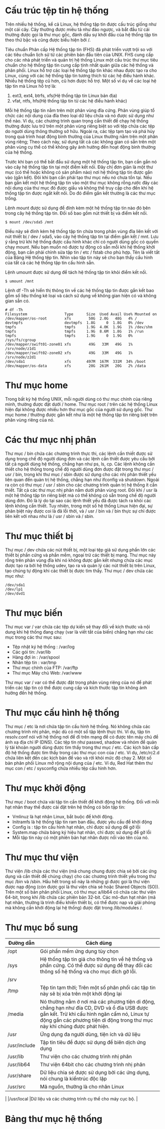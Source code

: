 # Cấu trúc tệp tin hệ thống

Trên nhiều hệ thống, kể cả Linux, hệ thống tập tin được cấu trúc giống như một cái cây. Cây thường được miêu tả như đảo ngược, và bắt đầu từ cái thường được gọi là thư mục gốc, đánh dấu sự khởi đầu của hệ thống tập tin theo thứ bậc và cũng được biểu hiện bởi /.

Tiêu chuẩn Phân cấp Hệ thống tập tin (FHS) đã phát triển vượt trội so với các tiêu chuẩn lịch sử từ các phiên bản đầu tiên của UNIX. FHS cung cấp cho các nhà phát triển và quản trị hệ thống Linux một cấu trúc thư mục tiêu chuẩn cho hệ thống tập tin cung cấp tính nhất quán giữa các hệ thống và phân phối. Linux hỗ trợ các loại hệ thống tập tin khác nhau được tạo ra cho Linux, cùng với các hệ thống tập tin tương thích từ các hệ điều hành khác. Nhiều hệ thống tệp cũ hơn, cũ hơn được hỗ trợ. Một số ví dụ về các loại hệ tập tin mà Linux hỗ trợ là:

1. ext3, ext4, btrfs, xfs(Hệ thống tập tin Linux bản địa)
2. vfat, ntfs, hfs(Hệ thống tập tin từ các hệ điều hành khác)

Mỗi hệ thống tập tin nằm trên một phân vùng đĩa cứng. Phân vùng giúp tổ chức các nội dung của đĩa theo loại dữ liệu chứa và nó được sử dụng như thế nào. Ví dụ, các chương trình quan trọng cần thiết để chạy hệ thống thường được lưu trữ trên một phân vùng riêng biệt so với tệp chứa các tệp do người dùng thông thường sở hữu. Ngoài ra, các tệp tạm tạo và phá hủy trong quá trình hoạt động bình thường của Linux thường nằm trên một phân vùng riêng; Theo cách này, sử dụng tất cả các không gian có sẵn trên một phân vùng cụ thể có thể không gây ảnh hưởng đến hoạt động bình thường của hệ thống.

Trước khi bạn có thể bắt đầu sử dụng một hệ thống tập tin, bạn cần gắn nó vào cây hệ thống tập tin tại một điểm kết nối. Đây chỉ đơn giản là một thư mục (có thể hoặc không có sản phẩm nào) nơi hệ thống tập tin được gắn vào (gắn kết). Đôi khi bạn cần phải tạo thư mục nếu nó chưa tồn tại. Nếu bạn gắn kết một hệ thống tập tin vào một thư mục không rỗng.rước đây các nội dung của thư mục đó được giấu và không thể truy cập cho đến khi hệ thống tập tin được ngắt kết nối. Do đó điểm gắn kết thường là các thư mục trống.

Lệnh mount được sử dụng để đính kèm một hệ thống tập tin nào đó bên trong cây hệ thống tập tin. Đối số bao gồm nút thiết bị và điểm kết nối.

```
$ mount /dev/sda5 /mnt
```

Điều này sẽ đính kèm hệ thống tập tin chứa trong phân vùng đĩa liên kết với nút thiết bị / dev / sda5, vào cây hệ thống tập tin tại điểm gắn kết / mnt. Lưu ý rằng trừ khi hệ thống được cấu hình khác chỉ có người dùng gốc có quyền chạy mount. Nếu bạn muốn nó được tự động có sẵn mỗi khi hệ thống khởi động, bạn cần phải chỉnh sửa tập tin / etc / fstab cho phù hợp. Tên là viết tắt của Bảng Hệ thống tệp tin. Nhìn vào tập tin này sẽ cho bạn thấy cấu hình của tất cả các hệ thống tập tin cấu hình sẵn.

Lệnh umount được sử dụng để tách hệ thống tập tin khỏi điểm kết nối.

```
$ umount /mnt
```

Lệnh df -Th sẽ hiển thị thông tin về các hệ thống tập tin được gắn kết bao gồm số liệu thống kê loại và cách sử dụng về không gian hiện có và không gian sẵn có.

```
# df -Th
Filesystem                 Type      Size  Used Avail Use% Mounted on
/dev/mapper/os-root        xfs        50G  2.0G   48G   4% /
devtmpfs                   devtmpfs  1.8G     0  1.8G   0% /dev
tmpfs                      tmpfs     1.9G  4.0K  1.9G   1% /dev/shm
tmpfs                      tmpfs     1.9G  8.6M  1.8G   1% /run
tmpfs                      tmpfs     1.9G     0  1.9G   0% /sys/fs/cgroup
/dev/mapper/swift01-zone01 xfs        49G   33M   49G   1% /srv/node/z1d1
/dev/mapper/swift02-zone02 xfs        49G   33M   49G   1% /srv/node/z2d1
/dev/sda1                  xfs       497M  167M  331M  34% /boot
/dev/mapper/os-data        xfs        20G  261M   20G   2% /data
```

# Thư mục home

Trong bất kỳ hệ thống UNIX, mỗi người dùng có thư mục chính của riêng mình, thường được đặt dưới / home. Thư mục root / trên các hệ thống Linux hiện đại không được nhiều hơn thư mục gốc của người sử dụng gốc. Thư mục home / thường được gắn kết như là một hệ thống tập tin riêng biệt trên phân vùng riêng của nó.

# Các thư mục nhị phân

Thư mục / bin chứa các chương trình thực thi, các lệnh cần thiết được sử dụng trong chế độ người dùng đơn và các lệnh cần thiết được yêu cầu bởi tất cả người dùng hệ thống, chẳng hạn như ps, ls, cp. Các lệnh không cần thiết cho hệ thống trong chế độ người dùng đơn được đặt trong thư mục / usr / bin, trong khi thư mục / sbin được sử dụng cho các nhị phân thiết yếu liên quan đến quản trị hệ thống, chẳng hạn như ifconfig và shutdown. Ngoài ra còn có thư mục / usr / sbin cho các chương trình quản trị hệ thống ít cần thiết. Tất cả các thư mục nhị phân nằm dưới phân vùng root. Đôi khi / usr là một hệ thống tập tin riêng biệt mà có thể không có sẵn trong chế độ người dùng đơn. Đó là lý do tại sao các lệnh thiết yếu đã được tách ra khỏi các lệnh không cần thiết. Tuy nhiên, trong một số hệ thống Linux hiện đại, sự phân biệt này được coi là đã lỗi thời, và / usr / bin và / bin thực sự chỉ được liên kết với nhau như là / usr / sbin và / sbin.

# Thư mục thiết bị

Thư mục / dev chứa các nút thiết bị, một loại tệp giả sử dụng phần lớn các thiết bị phần cứng và phần mềm, ngoại trừ các thiết bị mạng. Thư mục này rỗng trên phân vùng đĩa khi nó không được gắn kết nhưng chứa các mục được tạo ra bởi hệ thống udev, tạo ra và quản lý các nút thiết bị trên Linux, tạo chúng tự động khi các thiết bị được tìm thấy. Thư mục / dev chứa các mục như:

```
/dev/sda1
/dev/lp1
/dev/dvd1
```

# Thư mục biến

Thư mục var / var chứa các tệp dự kiến ​​sẽ thay đổi về kích thước và nội dung khi hệ thống đang chạy (var là viết tắt của biến) chẳng hạn như các mục trong các thư mục sau:
<ul>
<li>Tệp nhật ký hệ thống
 : /var/log </li>
 <li>Các gói tin: /var/lib</li>
 <li>Hàng đợi in : /var/spool</li>
 <li>Nhãn tệp tin : var/tmp</li>
 <li>Thư mục chính của FTP: /var/ftp</li>
 <li>Thư mục Máy chủ Web: /var/www</li>
</ul>

Thư mục var / var có thể được đặt trong phân vùng riêng của nó để phát triển các tập tin có thể được cung cấp và kích thước tập tin không ảnh hưởng đến hệ thống.

# Thư mục cấu hình hệ thống

Thư mục / etc là nơi chứa tập tin cấu hình hệ thống. Nó không chứa các chương trình nhị phân, mặc dù có một số tập lệnh thực thi. Ví dụ, tập tin resolv.conf nói với hệ thống nơi để đi trên mạng để có được tên máy chủ để ánh xạ địa chỉ IP (DNS). Các tệp tin như passwd, shadow và nhóm để quản lý tài khoản người dùng được tìm thấy trong thư mục / etc. Các kịch bản cấp độ hệ thống được tìm thấy trong các thư mục con của / etc. Ví dụ, /etc/rc2.d chứa liên kết đến các kịch bản để vào và rời khỏi mức độ chạy 2. Một số bản phân phối Linux mở rộng nội dung của / etc. Ví dụ, Red Hat thêm thư mục con / etc / sysconfig chứa nhiều tệp cấu hình hơn.

# Thư mục khởi động

Thư mục / boot chứa vài tập tin cần thiết để khởi động hệ thống. Đối với mỗi hạt nhân thay thế được cài đặt trên hệ thống có bốn tập tin:

 - Vmlinuz là hạt nhân Linux, bắt buộc để khởi động.
 - Initramfs là hệ thống tập tin ram ban đầu, được yêu cầu để khởi động
- Config is :  tập tin cấu hình hạt nhân, chỉ được sử dụng để gỡ lỗi
- System.map chứa bảng ký hiệu hạt nhân, chỉ được sử dụng để gỡ lỗi
- Mỗi tập tin này có một phiên bản hạt nhân được nối vào tên của nó.

# Thư mục thư viện

Thư viện /lib chứa các thư viện (mã chung chung được chia sẻ bởi các ứng dụng và cần thiết để chúng chạy) cho các chương trình thiết yếu trong thư mục /bin và /sbin. Hầu hết trong số này là những gì được gọi là thư viện được nạp động (còn được gọi là thư viện chia sẻ hoặc Shared Objects (SO)). Trên một số bản phân phối Linux, có thư mục a/lib64 có chứa các thư viện 64-bit, trong khi /lib chứa các phiên bản 32-bit. Các mô-đun hạt nhân (mã hạt nhân, thường là trình điều khiển thiết bị, có thể được nạp và giải phóng mà không cần khởi động lại hệ thống) được đặt trong /lib/modules /.

# Thư mục bổ sung

| Đường dẫn | Cách dùng |
|------------|--------------|
|/opt |Gói phần mềm ứng dụng tùy chọn |
|/sys	 |Hệ thống tập tin giả cho thông tin về hệ thống và phần cứng. Có thể được sử dụng để thay đổi các thông số hệ thống và cho mục đích gỡ lỗi. |
|/srv | |
|/tmp |Tệp tin tạm thời; Trên một số phân phối các tập tin này sẽ bị xóa trên một khởi động lại |
|/media |Nó thường nằm ở nơi mà các phương tiện di động, chẳng hạn như đĩa CD, DVD và ổ đĩa USB được gắn kết. Trừ khi cấu hình ngăn cấm nó, Linux tự động gắn các phương tiện di động trong thư mục này khi chúng được phát hiện. |
|/usr |Ứng dụng đa người dùng, tiện ích và dữ liệu |
|/usr/include |Tập tin tiêu đề được sử dụng để biên dịch ứng dụng |
|/usr/lib |Thư viện cho các chương trình nhị phân |
|/usr/lib64 |Thư viện 64bit cho các chương trình nhị phân |
|/usr/share |Dữ liệu chia sẻ được sử dụng bởi các ứng dụng, nói chung là kiến ​​trúc độc lập |
|/usr/src |Mã nguồn, thường là cho nhân Linux
 |
|/usr/local |Dữ liệu và các chương trình cụ thể cho máy cục bộ. |

# Bảng thư mục hệ thống
